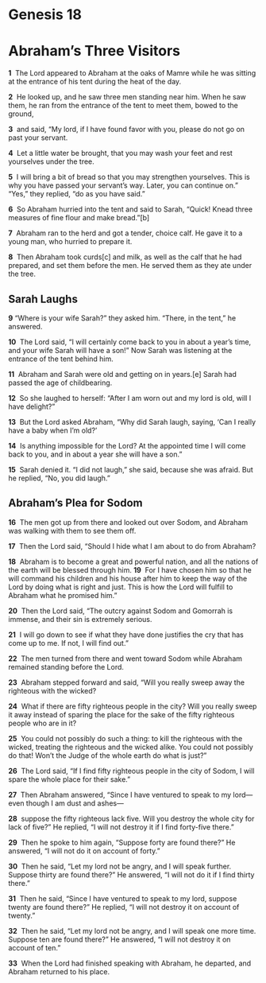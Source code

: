 # Genesis 18
# Abraham’s Three Visitors

**1**   The Lord appeared to Abraham at the oaks of Mamre while he was sitting at the entrance of his tent during the heat of the day.  

**2**  He looked up, and he saw three men standing near him. When he saw them, he ran from the entrance of the tent to meet them, bowed to the ground,  

**3**  and said, “My lord, if I have found favor with you, please do not go on past your servant.  

**4**  Let a little water be brought, that you may wash your feet and rest yourselves under the tree.  

**5**  I will bring a bit of bread so that you may strengthen yourselves. This is why you have passed your servant’s way. Later, you can continue on.”
“Yes,” they replied, “do as you have said.”

**6**  So Abraham hurried into the tent and said to Sarah, “Quick! Knead three measures of fine flour and make bread.”[b]

**7**  Abraham ran to the herd and got a tender, choice calf. He gave it to a young man, who hurried to prepare it.  

**8**  Then Abraham took curds[c] and milk, as well as the calf that he had prepared, and set them before the men. He served them as they ate under the tree.

## Sarah Laughs

**9** “Where is your wife Sarah?” they asked him.
“There, in the tent,” he answered.

**10**  The Lord said, “I will certainly come back to you in about a year’s time, and your wife Sarah will have a son!” Now Sarah was listening at the entrance of the tent behind him.

**11**  Abraham and Sarah were old and getting on in years.[e] Sarah had passed the age of childbearing.

**12**  So she laughed to herself: “After I am worn out and my lord is old, will I have delight?”

**13**  But the Lord asked Abraham, “Why did Sarah laugh, saying, ‘Can I really have a baby when I’m old?’  

**14**  Is anything impossible for the Lord? At the appointed time I will come back to you, and in about a year she will have a son.”

**15**  Sarah denied it. “I did not laugh,” she said, because she was afraid.
But he replied, “No, you did laugh.”

## Abraham’s Plea for Sodom

**16**  The men got up from there and looked out over Sodom, and Abraham was walking with them to see them off.  

**17**  Then the Lord said, “Should I hide what I am about to do from Abraham?

**18**  Abraham is to become a great and powerful nation, and all the nations of the earth will be blessed through him.
**19**  For I have chosen him so that he will command his children and his house after him to keep the way of the Lord by doing what is right and just. This is how the Lord will fulfill to Abraham what he promised him.”  

**20**  Then the Lord said, “The outcry against Sodom and Gomorrah is immense, and their sin is extremely serious.  

**21**  I will go down to see if what they have done justifies the cry that has come up to me. If not, I will find out.”

**22**  The men turned from there and went toward Sodom while Abraham remained standing before the Lord.

**23**  Abraham stepped forward and said, “Will you really sweep away the righteous with the wicked?

**24**  What if there are fifty righteous people in the city? Will you really sweep it away instead of sparing the place for the sake of the fifty righteous people who are in it?  

**25**  You could not possibly do such a thing: to kill the righteous with the wicked, treating the righteous and the wicked alike. You could not possibly do that! Won’t the Judge of the whole earth do what is just?”

**26**  The Lord said, “If I find fifty righteous people in the city of Sodom, I will spare the whole place for their sake.”

**27**  Then Abraham answered, “Since I have ventured to speak to my lord—even though I am dust and ashes— 

**28**  suppose the fifty righteous lack five. Will you destroy the whole city for lack of five?”
He replied, “I will not destroy it if I find forty-five there.”

**29**  Then he spoke to him again, “Suppose forty are found there?”
He answered, “I will not do it on account of forty.”

**30**  Then he said, “Let my lord not be angry, and I will speak further. Suppose thirty are found there?”
He answered, “I will not do it if I find thirty there.”

**31**  Then he said, “Since I have ventured to speak to my lord, suppose twenty are found there?”
He replied, “I will not destroy it on account of twenty.”

**32**  Then he said, “Let my lord not be angry, and I will speak one more time. Suppose ten are found there?”
He answered, “I will not destroy it on account of ten.”  

**33**  When the Lord had finished speaking with Abraham, he departed, and Abraham returned to his place.
